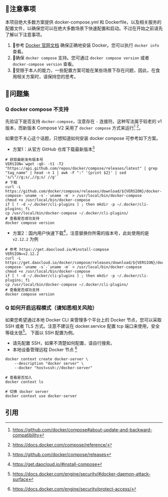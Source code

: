 ## 🤔注意事项

本项目绝大多数方案提供 docker-compose.yml 和 Dockerfile，以及相关服务的配置文件，以确保您可以在绝大多数场景下快速配置和启动。不过在开始之前请先了解以下注意事项。

1. 🐋参考 [Docker 官网文档](https://docs.docker.com/engine/install/) 确保正确地安装 Docker。您可以执行 `docker info` 查看。
2. 🐳确保 `docker compose` 支持。您可通过 `docker compose version` 或者 `docker-compose version` 查看。
3. 🤔受限于本人的能力，一些配置方案可能在某些场景下存在问题，因此，在食用相关方案时，请保持您的思考。


## 🙋问题集

### Q docker compose 不支持

先验证下是否支持 `docker-compose`，注意存在 `-` 连接符。这种写法属于较老的 v1 版本，而新版本 Compose V2 采用了 `docker compose` 方式来运行[^1] [^2]。

如果您不关心这个话题，只想知道如何安装 docker compose 可参考如下方案。

- 方案1：从官方 GitHub 仓库下载最新版本[^3]
```shell
# 获取最新发布版本号
VERSION=`wget -qO- -t1 -T2 "https://api.github.com/repos/docker/compose/releases/latest" | grep "tag_name" | head -n 1 | awk -F ":" '{print $2}' | sed 's/\"//g;s/,//g;s/ //g'`
# 下载
curl -L https://github.com/docker/compose/releases/download/${VERSION}/docker-compose-`uname -s`-`uname -m` > /usr/local/bin/docker-compose
chmod +x /usr/local/bin/docker-compose
if [ ! -d ~/.docker/cli-plugins ] ; then mkdir -p ~/.docker/cli-plugins; fi
cp /usr/local/bin/docker-compose ~/.docker/cli-plugins/
# 查看是否成功支持
docker compose version
```

- 方案2：国内用户快速下载[^4]，注意替换你所需的版本号，此处使用的是 `v2.12.2` 为例
```shell
# 参考 https://get.daocloud.io/#install-compose
VERSION=v2.12.2
curl -L https://get.daocloud.io/docker/compose/releases/download/${VERSION}/docker-compose-`uname -s`-`uname -m` > /usr/local/bin/docker-compose
chmod +x /usr/local/bin/docker-compose
if [ ! -d ~/.docker/cli-plugins ] ; then mkdir -p ~/.docker/cli-plugins; fi
cp /usr/local/bin/docker-compose ~/.docker/cli-plugins/
# 查看是否成功支持
docker compose version
```


### Q 如何开启远程模式（请知悉相关风险）

如果您希望通过本地 Docker CLI 来管理多个平台上的 Docker 节点，您可以采取 SSH 或者 TLS 方式。注意不建议在 docker.service 配置 tcp 端口来使用，安全等级太低[^5]。 下面以 SSH 配置为例。

- 请先配置 SSH，如果不清楚如何配置，请自行搜索。
- 本地设备管理远程 Docker 节点 [^6]
```shell
docker context create docker-server \
	--description "docker server" \
	--docker "host=ssh://docker-server"

# 查看是否加入
docker context ls 

# 切换 docker server
docker context use docker-server
```

## 引用

[^1]: https://github.com/docker/compose#about-update-and-backward-compatibility
[^2]: https://docs.docker.com/compose/reference/
[^3]: https://github.com/docker/compose/releases
[^4]: https://get.daocloud.io/#install-compose
[^5]: https://docs.docker.com/engine/security/#docker-daemon-attack-surface
[^6]: https://docs.docker.com/engine/security/protect-access/